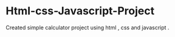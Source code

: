 # Html-css-Javascript-Project

Created  simple  calculator project using html , css and javascript .

